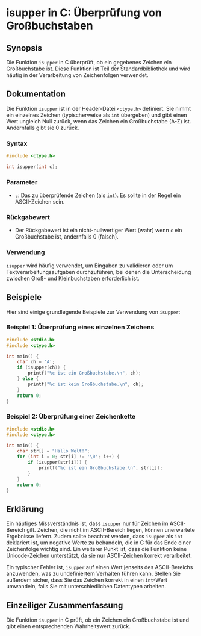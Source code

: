 <!--
Meta Description: # isupper in C: Überprüfung von Großbuchstaben ## Synopsis Die Funktion `isupper` in C überprüft, ob ein gegebenes Zeichen ein Großbuchstabe ist. Dies...
Meta Keywords: ist, ein, isupper, zeichen, int
-->

# isupper in C: Überprüfung von Großbuchstaben

## Synopsis
Die Funktion `isupper` in C überprüft, ob ein gegebenes Zeichen ein Großbuchstabe ist. Diese Funktion ist Teil der Standardbibliothek und wird häufig in der Verarbeitung von Zeichenfolgen verwendet.

## Dokumentation
Die Funktion `isupper` ist in der Header-Datei `<ctype.h>` definiert. Sie nimmt ein einzelnes Zeichen (typischerweise als `int` übergeben) und gibt einen Wert ungleich Null zurück, wenn das Zeichen ein Großbuchstabe (A-Z) ist. Andernfalls gibt sie 0 zurück.

### Syntax
```c
#include <ctype.h>

int isupper(int c);
```

### Parameter
- `c`: Das zu überprüfende Zeichen (als `int`). Es sollte in der Regel ein ASCII-Zeichen sein.

### Rückgabewert
- Der Rückgabewert ist ein nicht-nullwertiger Wert (wahr) wenn `c` ein Großbuchstabe ist, andernfalls 0 (falsch).

### Verwendung
`isupper` wird häufig verwendet, um Eingaben zu validieren oder um Textverarbeitungsaufgaben durchzuführen, bei denen die Unterscheidung zwischen Groß- und Kleinbuchstaben erforderlich ist.

## Beispiele
Hier sind einige grundlegende Beispiele zur Verwendung von `isupper`:

### Beispiel 1: Überprüfung eines einzelnen Zeichens
```c
#include <stdio.h>
#include <ctype.h>

int main() {
    char ch = 'A';
    if (isupper(ch)) {
        printf("%c ist ein Großbuchstabe.\n", ch);
    } else {
        printf("%c ist kein Großbuchstabe.\n", ch);
    }
    return 0;
}
```

### Beispiel 2: Überprüfung einer Zeichenkette
```c
#include <stdio.h>
#include <ctype.h>

int main() {
    char str[] = "Hallo Welt!";
    for (int i = 0; str[i] != '\0'; i++) {
        if (isupper(str[i])) {
            printf("%c ist ein Großbuchstabe.\n", str[i]);
        }
    }
    return 0;
}
```

## Erklärung
Ein häufiges Missverständnis ist, dass `isupper` nur für Zeichen im ASCII-Bereich gilt. Zeichen, die nicht im ASCII-Bereich liegen, können unerwartete Ergebnisse liefern. Zudem sollte beachtet werden, dass `isupper` als `int` deklariert ist, um negative Werte zu behandeln, die in C für das Ende einer Zeichenfolge wichtig sind. Ein weiterer Punkt ist, dass die Funktion keine Unicode-Zeichen unterstützt, da sie nur ASCII-Zeichen korrekt verarbeitet.

Ein typischer Fehler ist, `isupper` auf einen Wert jenseits des ASCII-Bereichs anzuwenden, was zu undefiniertem Verhalten führen kann. Stellen Sie außerdem sicher, dass Sie das Zeichen korrekt in einen `int`-Wert umwandeln, falls Sie mit unterschiedlichen Datentypen arbeiten.

## Einzeiliger Zusammenfassung
Die Funktion `isupper` in C prüft, ob ein Zeichen ein Großbuchstabe ist und gibt einen entsprechenden Wahrheitswert zurück.